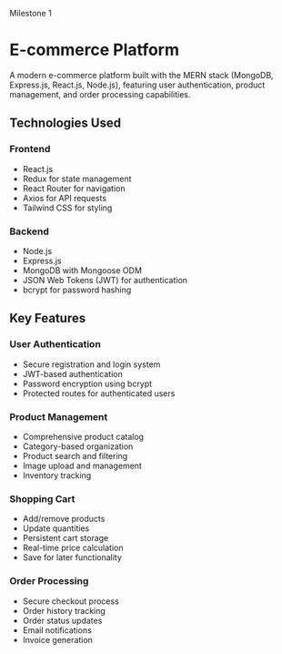 Milestone 1

# E-commerce Platform

A modern e-commerce platform built with the MERN stack (MongoDB, Express.js, React.js, Node.js), featuring user authentication, product management, and order processing capabilities.

## Technologies Used

### Frontend
- React.js
- Redux for state management
- React Router for navigation
- Axios for API requests
- Tailwind CSS for styling

### Backend
- Node.js
- Express.js
- MongoDB with Mongoose ODM
- JSON Web Tokens (JWT) for authentication
- bcrypt for password hashing

## Key Features

### User Authentication
- Secure registration and login system
- JWT-based authentication
- Password encryption using bcrypt
- Protected routes for authenticated users

### Product Management
- Comprehensive product catalog
- Category-based organization
- Product search and filtering
- Image upload and management
- Inventory tracking

### Shopping Cart
- Add/remove products
- Update quantities
- Persistent cart storage
- Real-time price calculation
- Save for later functionality

### Order Processing
- Secure checkout process
- Order history tracking
- Order status updates
- Email notifications
- Invoice generation


